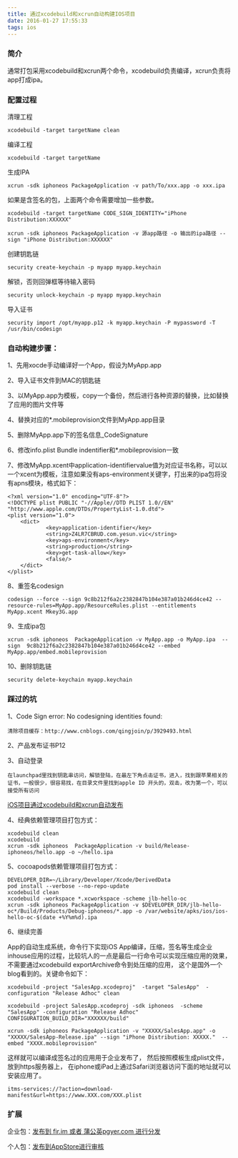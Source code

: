 ```yaml
---
title: 通过xcodebuild和xcrun自动构建IOS项目
date: 2016-01-27 17:55:33
tags: ios
---
```


### 简介

通常打包采用xcodebuild和xcrun两个命令，xcodebuild负责编译，xcrun负责将app打成ipa。

<!--more-->

### 配置过程

清理工程

	xcodebuild -target targetName clean

 
编译工程

	xcodebuild -target targetName

生成IPA

	xcrun -sdk iphoneos PackageApplication -v path/To/xxx.app -o xxx.ipa

如果是含签名的包，上面两个命令需要增加一些参数。

	xcodebuild -target targetName CODE_SIGN_IDENTITY="iPhone Distribution:XXXXXX"

	xcrun -sdk iphoneos PackageApplication -v 源app路径 -o 输出的ipa路径 --sign "iPhone Distribution:XXXXXX"

创建钥匙链

	security create-keychain -p myapp myapp.keychain

解锁，否则回弹框等待输入密码

	security unlock-keychain -p myapp myapp.keychain

导入证书

	security import /opt/myapp.p12 -k myapp.keychain -P mypassword -T /usr/bin/codesign

### 自动构建步骤：

1、先用xocde手动编译好一个App，假设为MyApp.app

2、导入证书文件到MAC的钥匙链

3、以MyApp.app为模板，copy一个备份，然后进行各种资源的替换，比如替换了应用的图片文件等

4、替换对应的*.mobileprovision文件到MyApp.app目录

5、删除MyApp.app下的签名信息_CodeSignature

6、修改info.plist Bundle indentifier和*.mobileprovision一致

7、修改MyApp.xcent中application-identifiervalue值为对应证书名称，可以以一个xcent为模板，注意如果没有aps-environment关键字，打出来的ipa包将没有apns模块，格式如下：

	<?xml version="1.0" encoding="UTF-8"?>
	<!DOCTYPE plist PUBLIC "-//Apple//DTD PLIST 1.0//EN" "http://www.apple.com/DTDs/PropertyList-1.0.dtd">
	<plist version="1.0">
		<dict>
		        <key>application-identifier</key>
		        <string>Z4LR7CBRUD.com.yesun.vic</string>
		        <key>aps-environment</key>
		        <string>production</string>
		        <key>get-task-allow</key>
		        <false/>
		</dict>
	</plist>


8、重签名codesign

	codesign --force --sign 9c8b212f6a2c2382847b104e387a01b246d4ce42 --resource-rules=MyApp.app/ResourceRules.plist --entitlements MyApp.xcent Mkey3G.app

9、生成ipa包

	xcrun -sdk iphoneos  PackageApplication -v MyApp.app -o MyApp.ipa  --sign  9c8b212f6a2c2382847b104e387a01b246d4ce42 --embed MyApp.app/embed.mobileprovision

10、删除钥匙链

	security delete-keychain myapp.keychain

### 踩过的坑

1、Code Sign error: No codesigning identities found:

	清除项目缓存：http://www.cnblogs.com/qingjoin/p/3929493.html

2、产品发布证书P12

3、自动登录	

	在launchpad里找到钥匙串访问，解锁登陆，在最左下角点击证书，进入，找到跟苹果相关的证书，一般很少，很容易找，在目录文件里找到apple ID 开头的，双击，改为第一个，可以接受所有访问

[iOS项目通过xcodebuild和xcrun自动发布](http://blog.csdn.net/offbye/article/details/39552911?utm_source=tuicool&utm_medium=referral)

4、经典依赖管理项目打包方式：

	xcodebuild clean
	xcodebuild
	xcrun -sdk iphoneos  PackageApplication -v build/Release-iphoneos/hello.app -o ~/hello.ipa

5、cocoapods依赖管理项目打包方式：

	DEVELOPER_DIR=~/Library/Developer/Xcode/DerivedData
	pod install --verbose --no-repo-update
	xcodebuild clean
	xcodebuild -workspace *.xcworkspace -scheme jlb-hello-oc
	xcrun -sdk iphoneos PackageApplication -v $DEVELOPER_DIR/jlb-hello-oc*/Build/Products/Debug-iphoneos/*.app -o /var/website/apks/ios/ios-hello-oc-$(date +%Y%m%d).ipa

6、继续完善

App的自动生成系统，命令行下实现iOS App编译，压缩，签名等生成企业inhouse应用的过程，比较坑人的一点是最后一行命令可以实现压缩应用的效果，不需要通过xcodebuild exportArchive命令到处压缩的应用， 这个是国外一个blog看到的。关键命令如下：

	xcodebuild -project "SalesApp.xcodeproj"  -target "SalesApp"  -configuration "Release Adhoc" clean

	xcodebuild -project SalesApp.xcodeproj -sdk iphoneos  -scheme "SalesApp" -configuration "Release Adhoc" CONFIGURATION_BUILD_DIR="XXXXXX/build" 

	xcrun -sdk iphoneos PackageApplication -v "XXXXX/SalesApp.app" -o "XXXXX/SalesApp-Release.ipa" --sign "iPhone Distribution: XXXXX."  --embed "XXXX.mobileprovision"

这样就可以编译成签名过的应用用于企业发布了， 然后按照模板生成plist文件，放到https服务器上， 在iphone或iPad上通过Safari浏览器访问下面的地址就可以安装应用了。

	itms-services://?action=download-manifest&url=https://www.XXX.com/XXX.plist

### 扩展

企业包：[发布到 fir.im 或者 蒲公英pgyer.com 进行分发](http://www.cocoachina.com/ios/20150814/13061.html)

个人包：[发布到AppStore进行审核](http://www.cocoachina.com/appstore)

